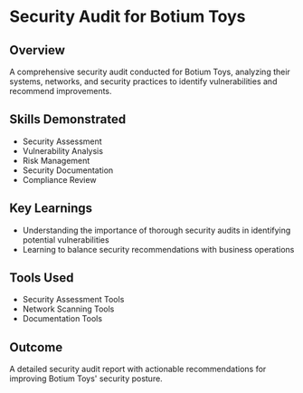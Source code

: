 # Security Audit for Botium Toys

## Overview
A comprehensive security audit conducted for Botium Toys, analyzing their systems, networks, and security practices to identify vulnerabilities and recommend improvements.

## Skills Demonstrated
- Security Assessment
- Vulnerability Analysis
- Risk Management
- Security Documentation
- Compliance Review

## Key Learnings
- Understanding the importance of thorough security audits in identifying potential vulnerabilities
- Learning to balance security recommendations with business operations

## Tools Used
- Security Assessment Tools
- Network Scanning Tools
- Documentation Tools

## Outcome
A detailed security audit report with actionable recommendations for improving Botium Toys' security posture. 